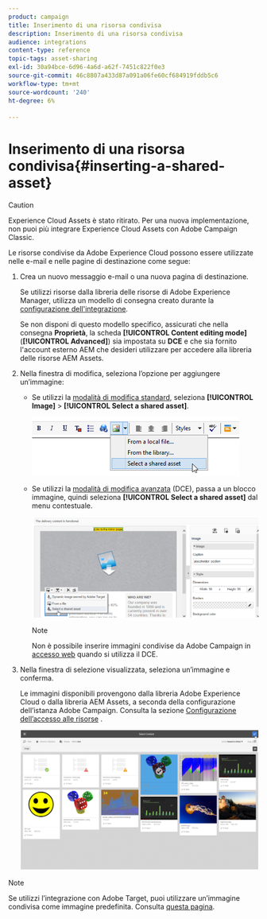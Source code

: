 ```yaml
---
product: campaign
title: Inserimento di una risorsa condivisa
description: Inserimento di una risorsa condivisa
audience: integrations
content-type: reference
topic-tags: asset-sharing
exl-id: 30a94bce-6d96-4a6d-a62f-7451c822f0e3
source-git-commit: 46c8807a433d87a091a06fe60cf684919fddb5c6
workflow-type: tm+mt
source-wordcount: '240'
ht-degree: 6%

---
```


# Inserimento di una risorsa condivisa{#inserting-a-shared-asset}

>[!CAUTION]
>
> Experience Cloud Assets è stato ritirato. Per una nuova implementazione, non puoi più integrare Experience Cloud Assets con Adobe Campaign Classic.

Le risorse condivise da Adobe Experience Cloud possono essere utilizzate nelle e-mail e nelle pagine di destinazione come segue:

1. Crea un nuovo messaggio e-mail o una nuova pagina di destinazione.

   Se utilizzi risorse dalla libreria delle risorse di Adobe Experience Manager, utilizza un modello di consegna creato durante la [configurazione dell&#39;integrazione](../../integrations/using/configuring-access-to-assets.md#integrating-with-aem-assets).

   Se non disponi di questo modello specifico, assicurati che nella consegna **Proprietà**, la scheda **[!UICONTROL Content editing mode]** (**[!UICONTROL Advanced]**) sia impostata su **DCE** e che sia fornito l&#39;account esterno AEM che desideri utilizzare per accedere alla libreria delle risorse AEM Assets.

1. Nella finestra di modifica, seleziona l’opzione per aggiungere un’immagine:

   * Se utilizzi la [modalità di modifica standard](../../delivery/using/defining-the-email-content.md#adding-images), seleziona **[!UICONTROL Image]** > **[!UICONTROL Select a shared asset]**.

      ![](assets/dam_insert_image_standard.png)

   * Se utilizzi la [modalità di modifica avanzata](../../web/using/about-campaign-html-editor.md) (DCE), passa a un blocco immagine, quindi seleziona **[!UICONTROL Select a shared asset]** dal menu contestuale.

      ![](assets/dam_insert_image_dce.png)

      >[!NOTE]
      >
      >Non è possibile inserire immagini condivise da Adobe Campaign in [accesso web](../../platform/using/adobe-campaign-workspace.md#console-and-web-access) quando si utilizza il DCE.

1. Nella finestra di selezione visualizzata, seleziona un’immagine e conferma.

   Le immagini disponibili provengono dalla libreria Adobe Experience Cloud o dalla libreria AEM Assets, a seconda della configurazione dell’istanza Adobe Campaign. Consulta la sezione [Configurazione dell’accesso alle risorse](../../integrations/using/configuring-access-to-assets.md) .

   ![](assets/dam_shared_image_selection.png)

>[!NOTE]
>
>Se utilizzi l’integrazione con Adobe Target, puoi utilizzare un’immagine condivisa come immagine predefinita. Consulta [questa pagina](../../integrations/using/integrating-with-adobe-target.md).
